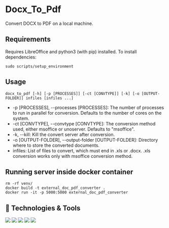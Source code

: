 # Docx_To_Pdf
Convert DOCX to PDF on a local machine.

## Requirements
Requires LibreOffice and python3 (with pip) installed.
To install dependencies:

    sudo scripts/setup_environment

## Usage
    docx_to_pdf [-h] [-p [PROCESSES]] [-ct [CONVTYPE]] [-k] [-o [OUTPUT-FOLDER]] infiles [infiles ...]
- -p [PROCESSES], --processes [PROCESSES]: The number of processes to run in parallel for conversion. Defaults to the number of cores on the system.
- -ct [CONVTYPE], --convtype [CONVTYPE]: The conversion method used, either msoffice or unoserver. Defaults to "msoffice".
- -k, --kill: Kill the convert server after conversion.
- -o [OUTPUT-FOLDER], --output-folder [OUTPUT-FOLDER]: Directory where to store the converted documents.
- infiles: List of files to convert, which must end in .xls or .docx. .xls conversion works only with msoffice conversion method.

## Running server inside docker container
    rm -rf venv/
    docker build -t external_doc_pdf_converter .
    docker run -it -p 5000:5000 external_doc_pdf_converter

## 🔧 Technologies & Tools
![](https://img.shields.io/badge/OS-Linux-informational?style=flat&logo=linux&logoColor=white&color=2bbc8a)
![](https://img.shields.io/badge/Code-Python-informational?style=flat&logo=Python&logoColor=white&color=2bbc8a)
![](https://img.shields.io/badge/Linter-SonarCloud-informational?style=flat&logo=SonarCloud&logoColor=white&color=2bbc8a)
![](https://img.shields.io/badge/Linter-SuperLinter-informational?style=flat&logo=Superlinter&logoColor=white&color=2bbc8a)
![](https://img.shields.io/badge/Server-Unoserver-informational?style=flat&logo=unoserver&logoColor=white&color=2bbc8a)
